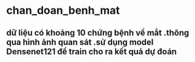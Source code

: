 # chan_doan_benh_mat

## dữ liệu có khoảng 10 chứng bệnh về mắt .thông qua hình ảnh quan sát .sử dụng model Densenet121 để train cho ra kết quả dự đoán
